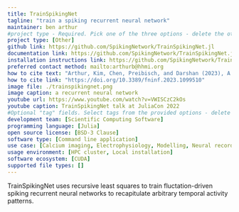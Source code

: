 ```yaml
---
title: TrainSpikingNet
tagline: "train a spiking recurrent neural network"
maintainer: ben arthur
#project type - Required. Pick one of the three options - delete the other two.
project type: [Other]
github link: https://github.com/SpikingNetwork/TrainSpikingNet.jl
documentation link: https://github.com/SpikingNetwork/TrainSpikingNet.jl?tab=readme-ov-file
installation instructions link: https://github.com/SpikingNetwork/TrainSpikingNet.jl?tab=readme-ov-file#installation
preferred contact method: mailto:arthurb@hhmi.org
how to cite text: "Arthur, Kim, Chen, Preibisch, and Darshan (2023), A scalable implementation of the recursive least-squares algorithm for training spiking neural networks"
how to cite link: "https://doi.org/10.3389/fninf.2023.1099510"
image file: ./trainspikingnet.png
image caption: a recurrent neural network
youtube url: https://www.youtube.com/watch?v=VWISCzC2kOs
youtube caption: TrainSpikingNet talk at JuliaCon 2022
#Optional "tag" fields. Select tags from the provided options - delete the options that are not applicable. If you feel another option is required to describe your project, add it and then note this in your pull request.
development team: [Scientific Computing Software]
programming language: [Julia]
open source license: [BSD-3 Clause]
software type: [Command line application]
use case: [Calcium imaging, Electrophysiology, Modelling, Neural recording]
usage environment: [HPC cluster, Local installation]
software ecosystem: [CUDA]
supported file types: []
---
```


TrainSpikingNet uses recursive least squares to train fluctation-driven spiking
recurrent neural networks to recapitulate arbitrary temporal activity patterns.
